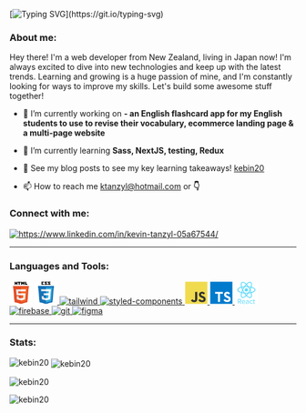[![Typing SVG](https://readme-typing-svg.herokuapp.com?font=Quicksand&size=26&duration=2000&pause=1000&color=4CC9F0&background=405FE300&multiline=true&width=535&height=90&lines=Hey!+Nice+to+meet+you%2C+I'm+Kevin+Tanzyl.;Welcome+to+my+profile!)](https://git.io/typing-svg)

<h3 align="left">About me:</h3>

Hey there! I'm a web developer from New Zealand, living in Japan now! I'm always excited to dive into new technologies and keep up with the latest trends. Learning and growing is a huge passion of mine, and I'm constantly looking for ways to improve my skills. Let's build some awesome stuff together!

- 🔭 I’m currently working on **- an English flashcard app for my English students to use to revise their vocabulary, ecommerce landing page & a multi-page website**

- 🌱 I’m currently learning **Sass, NextJS, testing, Redux**

- 📝 See my blog posts to see my key learning takeaways! [kebin20](https://dev.to/kebin20)

- 📫 How to reach me ktanzyl@hotmail.com or **👇**

<h3 align="left">Connect with me:</h3>
<p align="left">
<a href="https://www.linkedin.com/in/kevin-tanzyl" target="blank"><img align="center" src="https://raw.githubusercontent.com/rahuldkjain/github-profile-readme-generator/master/src/images/icons/Social/linked-in-alt.svg" alt="https://www.linkedin.com/in/kevin-tanzyl-05a67544/" height="30" width="40" /></a>
</p>

<hr>

<h3 align="left">Languages and Tools:</h3>
  <p align="left"> 
   <img src="https://raw.githubusercontent.com/devicons/devicon/master/icons/html5/html5-original-wordmark.svg" alt="html5" width="40" height="40"/> 
   <a href="https://www.w3schools.com/css/" target="_blank" rel="noreferrer"> 
    <img src="https://raw.githubusercontent.com/devicons/devicon/master/icons/css3/css3-original-wordmark.svg" alt="css3" width="40" height="40"/> 
   </a> 
   <a href="https://tailwindcss.com/" target="_blank" rel="noreferrer"> 
    <img src="https://www.vectorlogo.zone/logos/tailwindcss/tailwindcss-icon.svg" alt="tailwind" width="40" height="40"/> 
   </a> 
     <a href="https://styled-components.com/" target="_blank" rel="noreferrer"> 
    <img src="https://styled-components.com/logo.png" alt="styled-components" width="40" height="40"/> 
   </a> 
   <a href="https://developer.mozilla.org/en-US/docs/Web/JavaScript" target="_blank" rel="noreferrer"> 
    <img src="https://raw.githubusercontent.com/devicons/devicon/master/icons/javascript/javascript-original.svg" alt="javascript" width="40" height="40"/>    </a> 
  <a href="https://www.typescriptlang.org/" target="_blank" rel="noreferrer"> 
    <img src="https://raw.githubusercontent.com/devicons/devicon/master/icons/typescript/typescript-original.svg" alt="typescript" width="40" height="40"/>   </a> 
  <a href="https://reactjs.org/" target="_blank" rel="noreferrer"> 
    <img src="https://raw.githubusercontent.com/devicons/devicon/master/icons/react/react-original-wordmark.svg" alt="react" width="40" height="40"/> 
   </a> 
   <a href="https://firebase.google.com/" target="_blank" rel="noreferrer"> 
    <img src="https://www.vectorlogo.zone/logos/firebase/firebase-icon.svg" alt="firebase" width="40" height="40"/> 
   </a> 
   <a href="https://git-scm.com/" target="_blank" rel="noreferrer"> 
    <img src="https://www.vectorlogo.zone/logos/git-scm/git-scm-icon.svg" alt="git" width="40" height="40"/> </a> <a href="https://www.w3.org/html/"    target="_blank" rel="noreferrer"> 
   </a> 
  <a href="https://www.figma.com/" target="_blank" rel="noreferrer"> <img src="https://www.vectorlogo.zone/logos/figma/figma-icon.svg" alt="figma" width="40" height="40"/> </a>
</p>

<hr>

<h3 align="left">Stats:</h3>

<p><img align="left" src="https://github-readme-stats.vercel.app/api/top-langs?username=kebin20&show_icons=true&theme=tokyonight&locale=en&layout=compact" alt="kebin20" /></p>

<p>&nbsp;<img align="center" src="https://github-readme-stats.vercel.app/api?username=kebin20&show_icons=true&theme=tokyonight&locale=en" alt="kebin20" /></p>

<p><img align="center" src="https://github-readme-streak-stats.herokuapp.com/?user=kebin20&theme=highcontrast" alt="kebin20" /></p>

<p align="left"> <img src="https://komarev.com/ghpvc/?username=kebin20&label=Profile%20views&color=9edaff&style=flat" alt="kebin20" /> </p>

